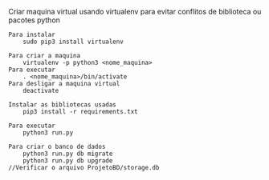 Criar maquina virtual usando virtualenv para evitar conflitos de biblioteca ou pacotes python

	Para instalar
		sudo pip3 install virtualenv
	
	Para criar a maquina
		virtualenv -p python3 <nome_maquina>
	Para executar
		. <nome_maquina>/bin/activate
	Para desligar a maquina virtual
		deactivate

	Instalar as bibliotecas usadas
		pip3 install -r requirements.txt

	Para executar
		python3 run.py

	Para criar o banco de dados
		python3 run.py db migrate
		python3 run.py db upgrade
	//Verificar o arquivo ProjetoBD/storage.db

